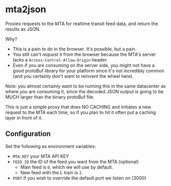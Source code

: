 # mta2json
Proxies requests to the MTA for realtime transit feed data, and return the results as JSON.

Why?

 * This is a pain to do in the browser.  It's possible, but a pain.
 * You still can't *request* it from the browser because the MTA's server lacks a `Access-Control-Allow-Origin` header.
 * Even if you are consuming on the server side, you might not have a good protoBuf library for your platform since it's not incredibly common (and you certainly don't want to reinvent the wheel here).

Note: you almost certainly want to be running this in the same datacenter as where you are consuming it, since the decoded JSON output is going to be MUCH larger than the binary protoBuf file.

This is just a simple proxy that does NO CACHING and initiates a new request to the MTA each time, so if you plan to hit it often put a caching layer in front of it.

## Configuration
Set the following as environment variables:

  * `MTA_KEY` your MTA API KEY
  * `FEED_ID` the ID of the feed you want from the MTA (optional)  
    - Main feed is `0`, which we will use by default.
    - New feed with the L train is `2`.
  * `PORT` if you wish to override the default port we listen on (3000)
